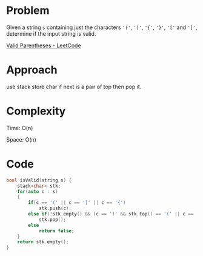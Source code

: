 # Problem

Given a string `s` containing just the characters `'('`, `')'`, `'{'`, `'}'`, `'['` and `']'`, determine if the input string is valid.

[Valid Parentheses - LeetCode](https://leetcode.com/problems/valid-parentheses/description/?envType=study-plan-v2&envId=top-interview-150)

# Approach

use stack store char if next is a pair of top then pop it.

# Complexity

Time: O(n)

Space: O(n)

# Code

```c++
bool isValid(string s) {
    stack<char> stk;
    for(auto c : s)
    {
        if(c == '(' || c == '[' || c == '{')
            stk.push(c);
        else if(!stk.empty() && (c == ')' && stk.top() == '(' || c == ']' && stk.top() == '[' || c == '}' && stk.top() == '{'))
            stk.pop();
        else
            return false;
    }
    return stk.empty();
}
```
